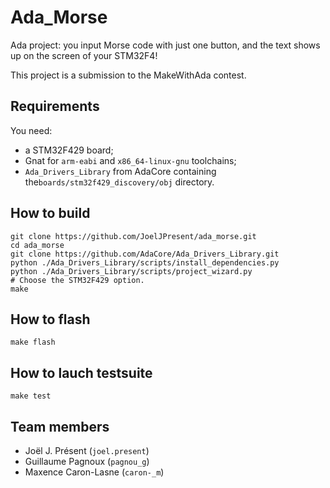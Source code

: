 # Ada_Morse

Ada project: you input Morse code with just one button, and the text shows up on the screen of your STM32F4!

This project is a submission to the MakeWithAda contest.

## Requirements

You need:

- a STM32F429 board;
- Gnat for `arm-eabi` and `x86_64-linux-gnu` toolchains;
- `Ada_Drivers_Library` from AdaCore containing the`boards/stm32f429_discovery/obj` directory.

## How to build

``` shell
git clone https://github.com/JoelJPresent/ada_morse.git
cd ada_morse
git clone https://github.com/AdaCore/Ada_Drivers_Library.git
python ./Ada_Drivers_Library/scripts/install_dependencies.py
python ./Ada_Drivers_Library/scripts/project_wizard.py
# Choose the STM32F429 option.
make
```

## How to flash

``` shell
make flash
```

## How to lauch testsuite

``` shell
make test
```

## Team members

- Joël J. Présent (`joel.present`)
- Guillaume Pagnoux (`pagnou_g`)
- Maxence Caron-Lasne (`caron-_m`)
